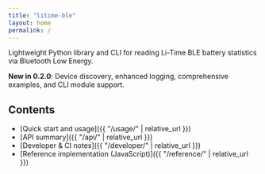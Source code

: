 ```yaml
---
title: "litime-ble"
layout: home
permalink: /
---
```


Lightweight Python library and CLI for reading Li-Time BLE battery statistics via Bluetooth Low Energy.

**New in 0.2.0**: Device discovery, enhanced logging, comprehensive examples, and CLI module support.

## Contents

- [Quick start and usage]({{ "/usage/" | relative_url }})
- [API summary]({{ "/api/" | relative_url }})
- [Developer & CI notes]({{ "/developer/" | relative_url }})
- [Reference implementation (JavaScript)]({{ "/reference/" | relative_url }})
